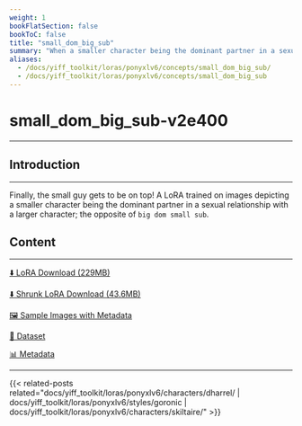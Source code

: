 ```yaml
---
weight: 1
bookFlatSection: false
bookToC: false
title: "small_dom_big_sub"
summary: "When a smaller character being the dominant partner in a sexual relationship with a larger character."
aliases:
  - /docs/yiff_toolkit/loras/ponyxlv6/concepts/small_dom_big_sub/
  - /docs/yiff_toolkit/loras/ponyxlv6/concepts/small_dom_big_sub
---
```


<!--markdownlint-disable MD025 MD033 -->

# small_dom_big_sub-v2e400

---

## Introduction

---

Finally, the small guy gets to be on top! A LoRA trained on images depicting a smaller character being the dominant partner in a sexual relationship with a larger character; the opposite of `big dom small sub`.

## Content

---

[⬇️ LoRA Download (229MB)](https://huggingface.co/k4d3/yiff_toolkit/resolve/main/ponyxl_loras/small_dom_big_sub-v2e400.safetensors?download=true)

[⬇️ Shrunk LoRA Download (43.6MB)](https://huggingface.co/k4d3/yiff_toolkit/resolve/main/ponyxl_loras_shrunk_2/small_dom_big_sub-v2e400_frockpt1_th-3.55.safetensors?download=true)

[🖼️ Sample Images with Metadata](https://huggingface.co/k4d3/yiff_toolkit/tree/main/static/{})

[📐 Dataset](https://huggingface.co/datasets/k4d3/furry/tree/main/{})

[📊 Metadata](https://huggingface.co/k4d3/yiff_toolkit/raw/main/ponyxl_loras/small_dom_big_sub-v2e400.json)

---

{{< related-posts related="docs/yiff_toolkit/loras/ponyxlv6/characters/dharrel/ | docs/yiff_toolkit/loras/ponyxlv6/styles/goronic | docs/yiff_toolkit/loras/ponyxlv6/characters/skiltaire/" >}}
